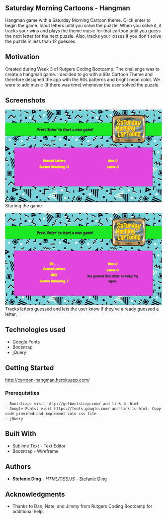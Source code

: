 ## Saturday Morning Cartoons - Hangman

Hangman game with a Saturday Morning Cartoon theme. Click enter to begin the game. Input letters until you solve the puzzle. When you solve it, it tracks your wins and plays the theme music for that cartoon until you guess the next letter for the next puzzle. Also, tracks your losses if you don't solve the puzzle in less than 12 guesses.

## Motivation

Created during Week 3 of Rutgers Coding Bootcamp. The challenge was to create a hangman game. I decided to go with a 90s Cartoon Theme and therefore designed the app with the 90s patterns and bright neon color. We were to add music (if there was time) whenever the user solved the puzzle.

## Screenshots

![Starting Screen Shot](images/ScreenShot1.png)
Starting the game.

![Starting Screen Shot](images/ScreenShot2.png)
Tracks letters guessed and lets the user know if they've already guessed a letter.

## Technologies used
- Google Fonts
- Bootstrap
- jQuery

## Getting Started 
http://cartoon-hangman.herokuapp.com/

### Prerequisities

```
- Bootstrap: visit http://getbootstrap.com/ and link in html
- Google Fonts: visit https://fonts.google.com/ and link to html. Copy code provided and implement into css file
- jQuery
```

## Built With

* Sublime Text - Text Editor
* Bootstrap - Wireframe

## Authors

* **Stefanie Ding** - *HTML/CSS/JS* - [Stefanie Ding](https://github.com/StefanieDing)

## Acknowledgments

* Thanks to Dan, Nate, and Jimmy from Rutgers Coding Bootcamp for additional help.